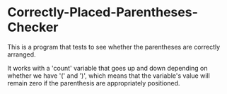# Correctly-Placed-Parentheses-Checker
This is a program that tests to see whether the parentheses are correctly arranged.

It works with a 'count' variable that goes up and down depending on whether we have '(' and ')', which means that the variable's value will remain zero if the parenthesis are appropriately positioned.
